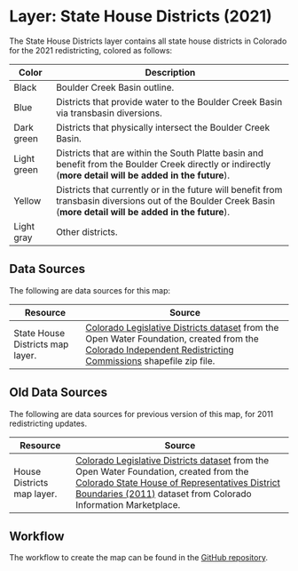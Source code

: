 # Layer: State House Districts (2021) #

The State House Districts layer contains all state house districts in Colorado for the 2021 redistricting,
colored as follows:

| **Color** | **Description** |
| -- | -- |
| Black | Boulder Creek Basin outline. |
| Blue | Districts that provide water to the Boulder Creek Basin via transbasin diversions. |
| Dark green | Districts that physically intersect the Boulder Creek Basin. |
| Light green | Districts that are within the South Platte basin and benefit from the Boulder Creek directly or indirectly (**more detail will be added in the future**). |
| Yellow | Districts that currently or in the future will benefit from transbasin diversions out of the Boulder Creek Basin (**more detail will be added in the future**). |
| Light gray | Other districts. |

## Data Sources ##

The following are data sources for this map:

| **Resource** | **Source** |
| -- | -- |
|  State House Districts map layer. | [Colorado Legislative Districts dataset](https://data.openwaterfoundation.org/state/co/circ/legislative-districts/) from the Open Water Foundation, created from the [Colorado Independent Redistricting Commissions](https://redistricting.colorado.gov/content/house-final-approved) shapefile zip file. |

## Old Data Sources ##

The following are data sources for previous version of this map, for 2011 redistricting updates.

| **Resource** | **Source** |
| -- | -- |
|  House Districts map layer. | [Colorado Legislative Districts dataset](https://data.openwaterfoundation.org/state/co/circ/legislative-districts/) from the Open Water Foundation, created from the [Colorado State House of Representatives District Boundaries (2011)](https://data.colorado.gov/Legislative/Colorado-State-House-of-Representatives-District-B/jf7j-4sik) dataset from Colorado Information Marketplace. |

## Workflow ##

The workflow to create the map can be found in the [GitHub repository](https://github.com/OpenWaterFoundation/owf-infomapper-co-boulder/tree/master/workflow/BasinEntities/Political-LegislativeDistricts).
